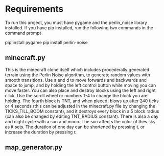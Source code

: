 # Requirements

To run this project, you must have pygame and the perlin_noise library installed. If you have pip installed, run the following two commands in the command prompt

pip install pygame
pip install perlin-noise

## minecraft.py

This is the minecraft clone itself which includes procederally generated terrain using the Perlin Noise algorithm, to generate random values with smooth transitions. Use a and d to move
forwards and backwards and space to jump, and by holding the left control button while moving you can move faster. You can also place and destroy blocks using the left and right click. Use the scroll wheel or numbers 1-4 to change the block you are holding.
The fourth block is TNT, and when placed, blows up after 240 ticks or 4 seconds (this can be adjusted in the minecraft.py file by changing the TICKS_TILL_BOOM constant), and it destroys every
block in a 5 block radius (can also be changed by editing TNT_RADIUS constant). There is also a day and night cycle with a sun and moon. The sun affects the color of thes sky as it sets. The duration
of one day can be shortened by pressing t, or increase the duration by pressing r.

## map_generator.py

